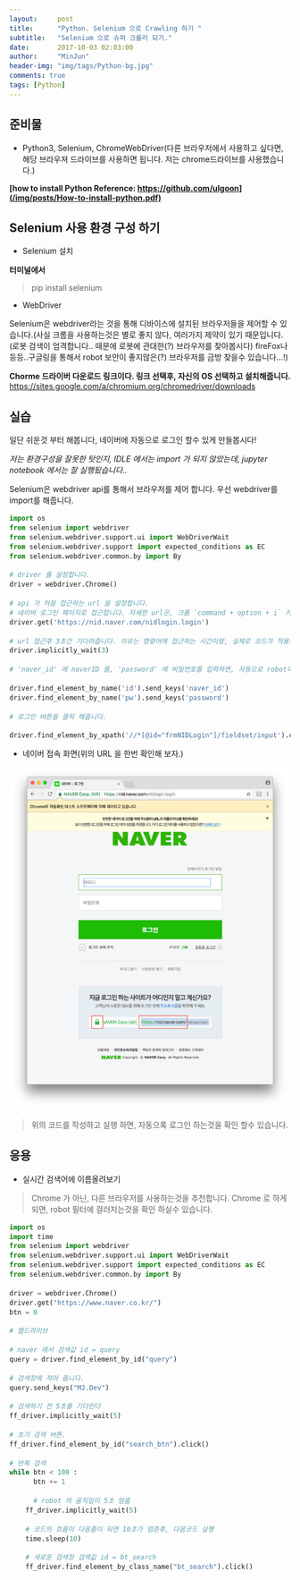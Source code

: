 ```yaml
---
layout:     post
title:      "Python. Selenium 으로 Crawling 하기 "
subtitle:   "Selenium 으로 슈퍼 크롤러 되기."
date:       2017-10-03 02:03:00
author:     "MinJun"
header-img: "img/tags/Python-bg.jpg"
comments: true
tags: [Python]
---
```



## 준비물 

- Python3, Selenium, ChromeWebDriver(다른 브라우저에서 사용하고 싶다면, 해당 브라우져 드라이브를 사용하면 됩니다. 저는 chrome드라이브를 사용했습니다.)

**[how to install Python Reference: https://github.com/ulgoon](/img/posts/How-to-install-python.pdf)**

## Selenium 사용 환경 구성 하기

 - Selenium 설치
 
**터미널에서**
>
> pip install selenium 
> 

 - WebDriver

Selenium은 webdriver라는 것을 통해 디바이스에 설치된 브라우저들을 제어할 수 있습니다.(사실 크롬을 사용하는것은 별로 좋지 않다, 여러가지 제약이 있기 때문입니다.(로봇 검색이 엄격합니다.. 때문에 로봇에 관대한(?) 브라우저를 찾아봅시다) fireFox나 등등..구글링을 통해서 robot 보안이 좋지않은(?) 브라우저를 금방 찾을수 있습니다...!)

**Chorme 드라이버 다운로드 링크이다. 링크 선택후, 자신의 OS 선택하고 설치해줍니다.**
<https://sites.google.com/a/chromium.org/chromedriver/downloads>


## 실습 

일단 쉬운것 부터 해봅니다, 네이버에 자동으로 로그인 할수 있게 만들봅시다!

*저는 환경구성을 잘못한 탓인지, IDLE 에서는 import 가 되지 않았는데, jupyter notebook 에서는 잘 실행됬습니다..*

Selenium은 webdriver api를 통해서 브라우저를 제어 합니다. 우선 webdriver를 import를 해줍니다.

```python
import os
from selenium import webdriver
from selenium.webdriver.support.ui import WebDriverWait
from selenium.webdriver.support import expected_conditions as EC 
from selenium.webdriver.common.by import By

# driver 를 설정합니다.
driver = webdriver.Chrome()

# api 가 처음 접근하는 url 을 설정합니다.
# 네이버 로그인 페이지로 접근합니다. 자세한 url은, 크롬 `command + option + i` 키를 누르면 개발자 모드로 변경되어서, 사용하고 싶은 부분의 HTML을 긁어올수 있습니다.
driver.get('https://nid.naver.com/nidlogin.login')

# url 접근후 3초간 기다려줍니다. 이유는 명령어에 접근하는 시간이랑, 실제로 코드가 적용되는 시간이 차이가 있어서, 컴퓨터가 더 빠르면(?) 다음 명령어가 씹히는 경우도 있습니다.
driver.implicitly_wait(3)

# 'naver_id' 에 naverID 를, 'password' 에 비밀번호를 입력하면, 자동으로 robot이 입력을 해준다. 

driver.find_element_by_name('id').send_keys('naver_id')
driver.find_element_by_name('pw').send_keys('password')

# 로그인 버튼을 클릭 해줍니다.

driver.find_element_by_xpath('//*[@id="frmNIDLogin"]/fieldset/input').click()
```

 - 네이버 접속 화면(위의 URL 을 한번 확인해 보자.)
 
![screen](/img/posts/naverLogin.jpg)

> 위의 코드를 작성하고 실행 하면, 자동으록 로그인 하는것을 확인 할수 있습니다.



## 응용

 - 실시간 검색어에 이름올려보기
 
> Chrome 가 아닌, 다른 브라우저를 사용하는것을 추천합니다. Chrome 로 하게되면, robot 필터에 걸러지는것을 확인 하실수 있습니다. 


```python
import os
import time
from selenium import webdriver
from selenium.webdriver.support.ui import WebDriverWait
from selenium.webdriver.support import expected_conditions as EC 
from selenium.webdriver.common.by import By

driver = webdriver.Chrome()
driver.get("https://www.naver.co.kr/")
btn = 0

# 웹드라이브

# naver 에서 검색값 id = query
query = driver.find_element_by_id("query") 
 
# 검색창에 적어 줍니다.  
query.send_keys("MJ.Dev") 

# 검색하기 전 5초를 기다린다 
ff_driver.implicitly_wait(5)

# 초기 검색 버튼.
ff_driver.find_element_by_id("search_btn").click()

# 반복 검색 
while btn < 100 :
	  btn += 1
	  
	  # robot 의 움직임이 5초 멈춤
    ff_driver.implicitly_wait(5)
    
    # 코드의 흐름이 다음줄이 되면 10초가 멈춘후, 다음코드 실행
    time.sleep(10)
    
    # 새로운 검색창 검색값 id = bt_search
    ff_driver.find_element_by_class_name("bt_search").click()
```

